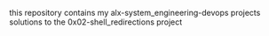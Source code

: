 this repository contains my alx-system_engineering-devops projects
solutions to the 0x02-shell_redirections project
